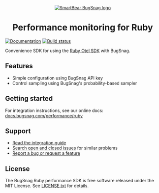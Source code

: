 <div align="center">
  <a href="https://www.bugsnag.com/distributed-tracing">
    <picture>
      <source media="(prefers-color-scheme: dark)" srcset="https://assets.smartbear.com/m/3dab7e6cf880aa2b/original/BugSnag-Repository-Header-Dark.svg">
      <img alt="SmartBear BugSnag logo" src="https://assets.smartbear.com/m/3945e02cdc983893/original/BugSnag-Repository-Header-Light.svg">
    </picture>
  </a>
  <h1>Performance monitoring for Ruby</h1>
</div>

[![Documentation](https://img.shields.io/badge/documentation-latest-blue.svg)](https://docs.bugsnag.com/performance/ruby/)
[![Build status](https://github.com/bugsnag/bugsnag-ruby-performance/actions/workflows/maze-runner.yml/badge.svg?branch=main)](https://github.com/bugsnag/bugsnag-ruby-performance/actions/workflows/maze-runner.yml)

Convenience SDK for using the [Ruby Otel SDK](https://github.com/open-telemetry/opentelemetry-ruby) with BugSnag.

## Features

- Simple configuration using BugSnag API key
- Control sampling using BugSnag's probability-based sampler

## Getting started

For integration instructions, see our online docs: [docs.bugsnag.com/performance/ruby](https://docs.bugsnag.com/performance/ruby)

## Support

* [Read the integration guide](https://docs.bugsnag.com/performance/ruby)
* [Search open and closed issues](https://github.com/bugsnag/bugsnag-ruby-performance/issues?=is%3Aissue) for similar problems
* [Report a bug or request a feature](https://github.com/bugsnag/bugsnag-ruby-performance/issues/new)

## License

The BugSnag Ruby performance SDK is free software released under the MIT License. See [LICENSE.txt](LICENSE.txt) for details.